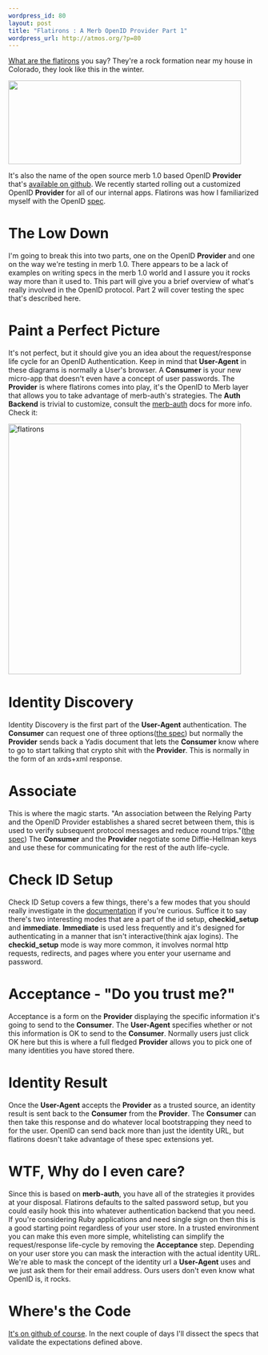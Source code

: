 ```yaml
--- 
wordpress_id: 80
layout: post
title: "Flatirons : A Merb OpenID Provider Part 1"
wordpress_url: http://atmos.org/?p=80
---
```


[What are the flatirons](http://www.powerset.com/explore/semhtml/Flatirons?query=what+are+the+flatirons)
you say?  They're a rock formation near my house in Colorado, they look like
this in the winter.

<a class="tt-flickr tt-flickr-Medium"
href="http://flickr.com/photos/molas/62517813"><img class="alignnone"
src="http://farm1.static.flickr.com/31/62517813_0d49863e68.jpg" alt=""
width="465" height="167" /></a>

It's also the name of the open source merb 1.0 based OpenID **Provider** that's
[available on github](http://github.com/atmos/flatirons/tree/master).
We recently started rolling out a customized OpenID **Provider** for all of our
internal apps.  Flatirons was how I familiarized myself with the
OpenID [spec](http://openid.net/specs/openid-authentication-2_0.html).

# The Low Down

I'm going to break this into two parts, one on the OpenID **Provider** and one
on the way we're testing in merb 1.0.  There appears to be a lack of examples
on writing specs in the merb 1.0 world and I assure you it rocks way more than
it used to.  This part will give you a brief overview of what's really involved
in the OpenID protocol.  Part 2 will cover testing the spec that's described
here.

# Paint a Perfect Picture

It's not perfect, but it should give you an idea about the request/response
life cycle for an OpenID Authentication.  Keep in mind that **User-Agent** in
these diagrams is normally a User's browser.  A **Consumer** is your new
micro-app that doesn't even have a concept of user passwords.  The **Provider**
is where flatirons comes into play, it's the OpenID to Merb layer that allows
you to take advantage of merb-auth's strategies.  The **Auth Backend** is
trivial to customize, consult the [merb-auth](http://github.com/wycats/merb/tree/master/merb-auth)
docs for more info.  Check it:

<a class="tt-flickr tt-flickr-Original"
href="http://www.flickr.com/photos/atmos/3054931483/"><img
class="aligncenter"
src="http://farm4.static.flickr.com/3036/3054931483_b2d220624a.jpg"
alt="flatirons" width="465" height="500" /></a>

# Identity Discovery

Identity Discovery is the first part of the **User-Agent** authentication.
The **Consumer** can request one of three options(<a
href="http://openid.net/specs/openid-authentication-2_0.html#discovery">the
spec</a>) but normally the **Provider** sends back a Yadis document that lets
the **Consumer** know where to go to start talking that crypto shit with the
**Provider**.  This is normally in the form of an xrds+xml response.

# Associate

This is where the magic starts.  "An association between the Relying Party
and the OpenID Provider establishes a shared secret between them, this is used
to verify subsequent protocol messages and reduce round trips."(<a
href="http://openid.net/specs/openid-authentication-2_0.html#associations">the
spec</a>)  The **Consumer** and the **Provider** negotiate some Diffie-Hellman
keys and use these for communicating for the rest of the auth life-cycle.

# Check ID Setup

Check ID Setup covers a few things, there's a few modes that you should really
investigate in the <a
href="http://openid.net/specs/openid-authentication-2_0.html#requesting_authentication">documentation</a>
if you're curious.  Suffice it to say there's two interesting modes that are a
part of the id setup, **checkid_setup** and **immediate**.  **Immediate** is
used less frequently and it's designed for authenticating in a manner that
isn't interactive(think ajax logins).  The **checkid_setup** mode is way more
common, it involves normal http requests, redirects, and pages where you enter
your username and password.

# Acceptance - "Do you trust me?"

Acceptance is a form on the **Provider** displaying the specific information
it's going to send to the **Consumer**.  The **User-Agent** specifies whether
or not this information is OK to send to the **Consumer**.  Normally users just
click OK here but this is where a full fledged **Provider** allows you to pick
one of many identities you have stored there.

# Identity Result

Once the **User-Agent** accepts the **Provider** as a trusted source, an
identity result is sent back to the **Consumer** from the **Provider**.  The
**Consumer** can then take this response and do whatever local bootstrapping
they need to for the user.  OpenID can send back more than just the identity
URL, but flatirons doesn't take advantage of these spec extensions yet.

# WTF, Why do I even care?

Since this is based on **merb-auth**, you have all of the strategies it
provides at your disposal.  Flatirons defaults to the salted password setup,
but you could easily hook this into whatever authentication backend that you
need.  If you're considering Ruby applications and need single sign on then
this is a good starting point regardless of your user store.  In a trusted
environment you can make this even more simple, whitelisting can simplify the
request/response life-cycle by removing the **Acceptance** step.  Depending on
your user store you can mask the interaction with the actual identity URL.
We're able to mask the concept of the identity url a **User-Agent** uses and we
just ask them for their email address.  Ours users don't even know what OpenID
is, it rocks.

# Where's the Code

[It's on github of course](http://github.com/atmos/flatirons).  In the next
couple of days I'll dissect the specs that validate the expectations defined
above.
